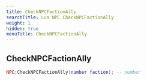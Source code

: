 ```yaml
---
title: CheckNPCFactionAlly
searchTitle: Lua NPC CheckNPCFactionAlly
weight: 1
hidden: true
menuTitle: CheckNPCFactionAlly
---
```

## CheckNPCFactionAlly
```lua
NPC:CheckNPCFactionAlly(number faction); -- number
```
